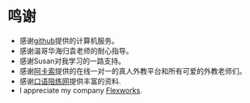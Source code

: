 ﻿鸣谢
====
* 感谢[github](www.github.com)提供的计算机服务。
* 感谢温哥华海归袁老师的耐心指导。
* 感谢Susan对我学习的一路支持。
* 感谢[阿卡索](http://www.acadsoc.com.cn/lps/lp2.aspx?_s=rf&_sharecode=E476E71A0295BB1A)提供的在线一对一的真人外教平台和所有可爱的外教老师们。
* 感谢[口语陪练网](http://talk.oralpractice.com/list_11_196_0_1.html)提供丰富的资料.
* I appreciate my company [Flexworks](http://www.flexworks.com/).
